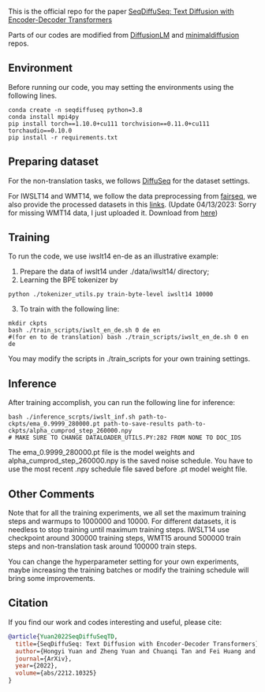 This is the official repo for the paper [SeqDiffuSeq: Text Diffusion with Encoder-Decoder Transformers](https://arxiv.org/pdf/2212.10325.pdf)

Parts of our codes are modified from [DiffusionLM](https://github.com/XiangLi1999/Diffusion-LM) and [minimaldiffusion](https://github.com/madaan/minimal-text-diffusion) repos. 

## Environment 

Before running our code, you may setting the environments using the following lines.

```{bash}
conda create -n seqdiffuseq python=3.8
conda install mpi4py
pip install torch==1.10.0+cu111 torchvision==0.11.0+cu111 torchaudio==0.10.0
pip install -r requirements.txt
```

## Preparing dataset

For the non-translation tasks, we follows [DiffuSeq](https://github.com/Shark-NLP/DiffuSeq) for the dataset settings.

For IWSLT14 and WMT14, we follow the data preprocessing from [fairseq](https://github.com/facebookresearch/fairseq/tree/main/examples/translation), we also provide the processed datasets in this [links](https://drive.google.com/drive/folders/1iSuB4s4tYHzxgEke97sUYOsje5R_pAoA?usp=sharing). (Update 04/13/2023: Sorry for missing WMT14 data, I just uploaded it. Download from [here](https://drive.google.com/file/d/16172kI0X1ccZkOpSsGpkCvmOFeUulS7e/view?usp=sharing))


## Training
To run the code, we use iwslt14 en-de as an illustrative example: 
1. Prepare the data of iwslt14 under ./data/iwslt14/ directory;  
2. Learning the BPE tokenizer by
```{bash}
python ./tokenizer_utils.py train-byte-level iwslt14 10000 
```
3. To train with the following line:
```{bash}
mkdir ckpts
bash ./train_scripts/iwslt_en_de.sh 0 de en
#(for en to de translation) bash ./train_scripts/iwslt_en_de.sh 0 en de
```
You may modify the scripts in ./train_scripts for your own training settings.

## Inference

After training accomplish, you can run the following line for inference:
```{bash}
bash ./inference_scrpts/iwslt_inf.sh path-to-ckpts/ema_0.9999_280000.pt path-to-save-results path-to-ckpts/alpha_cumprod_step_260000.npy
# MAKE SURE TO CHANGE DATALOADER_UTILS.PY:282 FROM NONE TO DOC_IDS
```
The ema_0.9999_280000.pt file is the model weights and alpha_cumprod_step_260000.npy is the saved noise schedule. You have to use the most recent .npy schedule file saved before .pt model weight file.

## Other Comments

Note that for all the training experiments, we all set the maximum training steps and warmups to 1000000 and 10000. For different datasets, it is needless to stop training until maximum training steps. IWSLT14 use checkpoint around 300000 training steps, WMT15 around 500000 train steps and non-translation task around 100000 train steps. 

You can change the hyperparameter setting for your own experiments, maybe increasing the training batches or modify the training schedule will bring some improvements. 

## Citation 

If you find our work and codes interesting and useful, please cite:
```bibtex
@article{Yuan2022SeqDiffuSeqTD,
  title={SeqDiffuSeq: Text Diffusion with Encoder-Decoder Transformers},
  author={Hongyi Yuan and Zheng Yuan and Chuanqi Tan and Fei Huang and Songfang Huang},
  journal={ArXiv},
  year={2022},
  volume={abs/2212.10325}
}
```

